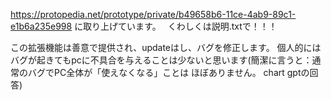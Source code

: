 https://protopedia.net/prototype/private/b49658b6-11ce-4ab9-89c1-e1b6a235e998
に取り上げています。　
くわしくは説明.txtで！！！

この拡張機能は善意で提供され、updateはし、バグを修正します。
個人的にはバグが起きてもpcに不具合を与えることは少ないと思います(簡潔に言うと：通常のバグでPC全体が「使えなくなる」ことは ほぼありません。 chart gptの回答)
